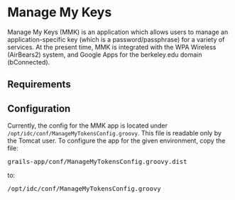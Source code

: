 Manage My Keys
===========

Manage My Keys (MMK) is an application which allows users to manage an application-specific key (which is a password/passphrase) for a variety of services. At the present time, MMK is integrated with the WPA Wireless (AirBears2) system, and Google Apps for the berkeley.edu domain (bConnected).

## Requirements



## Configuration
Currently, the config for the MMK app is located under `/opt/idc/conf/ManageMyTokensConfig.groovy`. This file is readable only by the Tomcat user. To configure the app for the given environment, copy the file:

<pre>
grails-app/conf/ManageMyTokensConfig.groovy.dist
</pre>

to:

<pre>
/opt/idc/conf/ManageMyTokensConfig.groovy
</pre>

